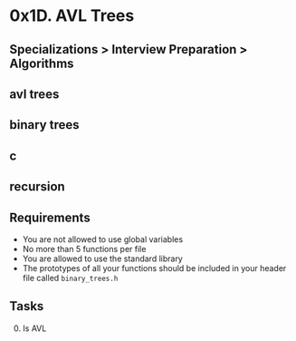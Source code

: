 # 0x1D. AVL Trees
## Specializations > Interview Preparation > Algorithms
## avl trees
## binary trees
## c
## recursion
## Requirements
* You are not allowed to use global variables
* No more than 5 functions per file
* You are allowed to use the standard library
* The prototypes of all your functions should be included in your header file called `binary_trees.h`
## Tasks
0. Is AVL
